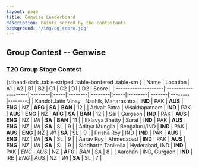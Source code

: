 ```yaml
---
layout: page
title: Genwise Leaderboard
description: Points scored by the contestants
background: '/img/bg_score.jpg'
---
```


<link href="https://maxcdn.bootstrapcdn.com/bootstrap/3.3.6/css/bootstrap.min.css" rel="stylesheet" />
<script src="https://maxcdn.bootstrapcdn.com/bootstrap/3.3.6/js/bootstrap.min.js"></script>


## Group Contest -- Genwise 

### T20 Group Stage Contest 

{:.thead-dark .table-striped .table-bordered .table-sm }
| Name                | Location            | A1      | A2   | B1      | B2      | C1   | C2      | D1     | D2      |   Score |
|:--------------------|:--------------------|:--------|:-----|:--------|:--------|:-----|:--------|:-------|:--------|--------:|
| Kandoi Jatin Vinay  | Nashik, Maharashtra | **IND** | PAK  | **AUS** | **ENG** | NZ   | **AFG** | **SA** | **BAN** |      12 |
| Advait Patra        | Visakhapatnam       | **IND** | PAK  | **AUS** | **ENG** | NZ   | **AFG** | **SA** | **BAN** |      12 |
| Sai                 | Gurgaon             | **IND** | PAK  | **AUS** | **ENG** | NZ   | *WI*    | **SA** | **BAN** |      11 |
| Eklavya Shetty      | Surat               | **IND** | PAK  | **AUS** | **ENG** | NZ   | *WI*    | **SA** | SL      |       9 |
| Aditya Mungila      | Bengaluru/IND       | **IND** | PAK  | **AUS** | **ENG** | NZ   | *WI*    | **SA** | SL      |       9 |
| Prisha Roy          | IND                 | **IND** | PAK  | **AUS** | **ENG** | NZ   | *WI*    | **SA** | SL      |       9 |
| Aarav Roy           | Ahmedabad           | **IND** | PAK  | **AUS** | **ENG** | NZ   | *WI*    | **SA** | SL      |       9 |
| Siddharth Tanikella | Hyderabad, IND      | **IND** | PAK  | *ENG*   | *AUS*   | NZ   | **AFG** | *BAN*  | *SA*    |       8 |
| Aarohan             | IND, Gurgaon        | **IND** | IRE  | *ENG*   | *AUS*   | NZ   | *WI*    | **SA** | SL      |       7 |

<br>